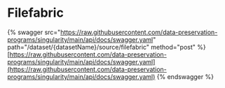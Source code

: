 # Filefabric

{% swagger src="https://raw.githubusercontent.com/data-preservation-programs/singularity/main/api/docs/swagger.yaml" path="/dataset/{datasetName}/source/filefabric" method="post" %}
[https://raw.githubusercontent.com/data-preservation-programs/singularity/main/api/docs/swagger.yaml](https://raw.githubusercontent.com/data-preservation-programs/singularity/main/api/docs/swagger.yaml)
{% endswagger %}

